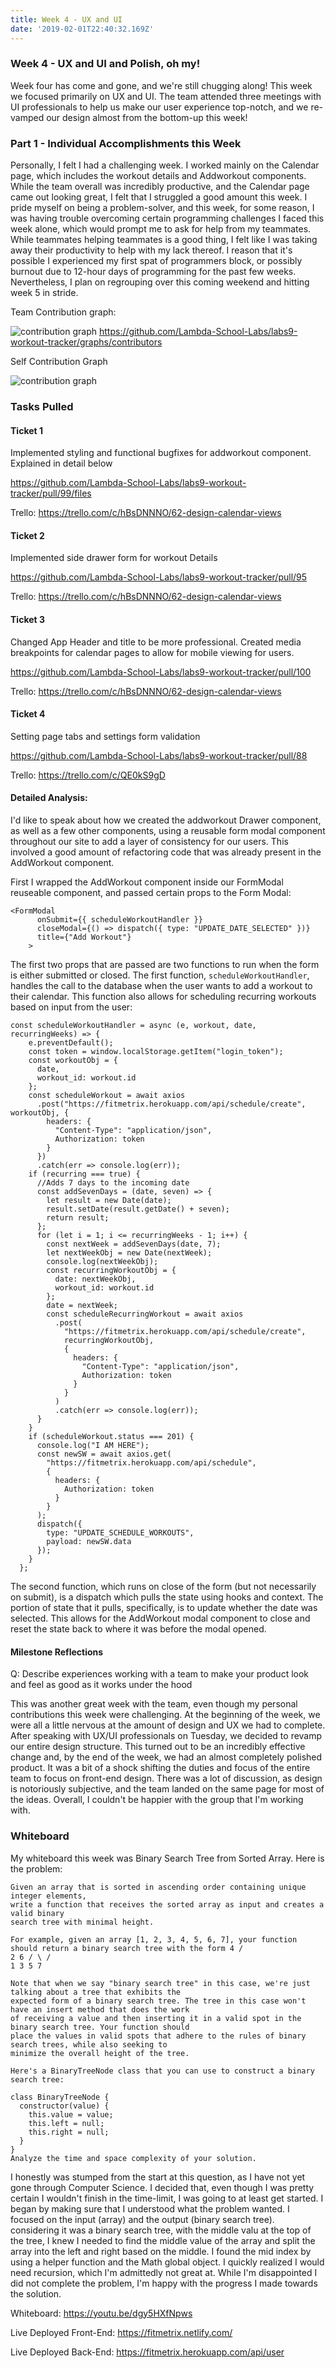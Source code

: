 ```yaml
---
title: Week 4 - UX and UI
date: '2019-02-01T22:40:32.169Z'
---
```


### Week 4 - UX and UI and Polish, oh my!

Week four has come and gone, and we're still chugging along! This week we focused primarily on UX and UI. The team attended three meetings with UI professionals to help us make our user experience top-notch, and we re-vamped our design almost from the bottom-up this week!

### Part 1 - Individual Accomplishments this Week

Personally, I felt I had a challenging week. I worked mainly on the Calendar page, which includes the workout details and Addworkout components. While the team overall was incredibly productive, and the Calendar page came out looking great, I felt that I struggled a good amount this week. I pride myself on being a problem-solver, and this week, for some reason, I was having trouble overcoming certain programming challenges I faced this week alone, which would prompt me to ask for help from my teammates. While teammates helping teammates is a good thing, I felt like I was taking away their productivity to help with my lack thereof. I reason that it's possible I experienced my first spat of programmers block, or possibly burnout due to 12-hour days of programming for the past few weeks. Nevertheless, I plan on regrouping over this coming weekend and hitting week 5 in stride.


Team Contribution graph: 

![contribution graph](../../assets/teamweek4.png)
https://github.com/Lambda-School-Labs/labs9-workout-tracker/graphs/contributors

Self Contribution Graph

![contribution graph](../../assets/selfweek4.png)


### Tasks Pulled

#### Ticket 1

Implemented styling and functional bugfixes for addworkout component. Explained in detail below

https://github.com/Lambda-School-Labs/labs9-workout-tracker/pull/99/files

Trello: https://trello.com/c/hBsDNNNO/62-design-calendar-views

#### Ticket 2

Implemented side drawer form for workout Details

https://github.com/Lambda-School-Labs/labs9-workout-tracker/pull/95


Trello: https://trello.com/c/hBsDNNNO/62-design-calendar-views

#### Ticket 3

Changed App Header and title to be more professional. Created media breakpoints for calendar pages to allow for mobile viewing for users.

https://github.com/Lambda-School-Labs/labs9-workout-tracker/pull/100

Trello: https://trello.com/c/hBsDNNNO/62-design-calendar-views

#### Ticket 4

Setting page tabs and settings form validation

https://github.com/Lambda-School-Labs/labs9-workout-tracker/pull/88

Trello: https://trello.com/c/QE0kS9gD

#### Detailed Analysis:

I'd like to speak about how we created the addworkout Drawer component, as well as a few other components, using a reusable form modal component throughout our site to add a layer of consistency for our users. This involved a good amount of refactoring code that was already present in the AddWorkout component.

First I wrapped the AddWorkout component inside our FormModal reuseable component, and passed certain props to the Form Modal:
```
<FormModal
      onSubmit={{ scheduleWorkoutHandler }}
      closeModal={() => dispatch({ type: "UPDATE_DATE_SELECTED" })}
      title={"Add Workout"}
    >
```

The first two props that are passed are two functions to run when the form is either submitted or closed. The first function, `scheduleWorkoutHandler`, handles the call to the database when the user wants to add a workout to their calendar. This function also allows for scheduling recurring workouts based on input from the user:
```
const scheduleWorkoutHandler = async (e, workout, date, recurringWeeks) => {
    e.preventDefault();
    const token = window.localStorage.getItem("login_token");
    const workoutObj = {
      date,
      workout_id: workout.id
    };
    const scheduleWorkout = await axios
      .post("https://fitmetrix.herokuapp.com/api/schedule/create", workoutObj, {
        headers: {
          "Content-Type": "application/json",
          Authorization: token
        }
      })
      .catch(err => console.log(err));
    if (recurring === true) {
      //Adds 7 days to the incoming date
      const addSevenDays = (date, seven) => {
        let result = new Date(date);
        result.setDate(result.getDate() + seven);
        return result;
      };
      for (let i = 1; i <= recurringWeeks - 1; i++) {
        const nextWeek = addSevenDays(date, 7);
        let nextWeekObj = new Date(nextWeek);
        console.log(nextWeekObj);
        const recurringWorkoutObj = {
          date: nextWeekObj,
          workout_id: workout.id
        };
        date = nextWeek;
        const scheduleRecurringWorkout = await axios
          .post(
            "https://fitmetrix.herokuapp.com/api/schedule/create",
            recurringWorkoutObj,
            {
              headers: {
                "Content-Type": "application/json",
                Authorization: token
              }
            }
          )
          .catch(err => console.log(err));
      }
    }
    if (scheduleWorkout.status === 201) {
      console.log("I AM HERE");
      const newSW = await axios.get(
        "https://fitmetrix.herokuapp.com/api/schedule",
        {
          headers: {
            Authorization: token
          }
        }
      );
      dispatch({
        type: "UPDATE_SCHEDULE_WORKOUTS",
        payload: newSW.data
      });
    }
  };
```

The second function, which runs on close of the form (but not necessarily on submit), is a dispatch which pulls the state using hooks and context. The portion of state that it pulls, specifically, is to update whether the date was selected. This allows for the AddWorkout modal component to close and reset the state back to where it was before the modal opened.




#### Milestone Reflections

Q: Describe experiences working with a team to make your product look and feel as good as it works under the hood

This was another great week with the team, even though my personal contributions this week were challenging. At the beginning of the week, we were all a little nervous at the amount of design and UX we had to complete. After speaking with UX/UI professionals on Tuesday, we decided to revamp our entire design structure. This turned out to be an incredibly effective change and, by the end of the week, we had an almost completely polished product. It was a bit of a shock shifting the duties and focus of the entire team to focus on front-end design. There was a lot of discussion, as design is notoriously subjective, and the team landed on the same page for most of the ideas. Overall, I couldn't be happier with the group that I'm working with.



### Whiteboard
My whiteboard this week was Binary Search Tree from Sorted Array. Here is the problem:

```
Given an array that is sorted in ascending order containing unique integer elements,
write a function that receives the sorted array as input and creates a valid binary 
search tree with minimal height.

For example, given an array [1, 2, 3, 4, 5, 6, 7], your function should return a binary search tree with the form 4 / 
2 6 / \ / 
1 3 5 7

Note that when we say "binary search tree" in this case, we're just talking about a tree that exhibits the 
expected form of a binary search tree. The tree in this case won't have an insert method that does the work
of receiving a value and then inserting it in a valid spot in the binary search tree. Your function should 
place the values in valid spots that adhere to the rules of binary search trees, while also seeking to 
minimize the overall height of the tree.

Here's a BinaryTreeNode class that you can use to construct a binary search tree:

class BinaryTreeNode {
  constructor(value) {
    this.value = value;
    this.left = null;
    this.right = null;
  }
}
Analyze the time and space complexity of your solution.
```

I honestly was stumped from the start at this question, as I have not yet gone through Computer Science. I decided that, even though I was pretty certain I wouldn't finish in the time-limit, I was going to at least get started. I began by making sure that I understood what the problem wanted. I focused on the input (array) and the output (binary search tree). considering it was a binary search tree, with the middle valu at the top of the tree, I knew I needed to find the middle value of the array and split the array into the left and right based on the middle.  I found the mid index by using a helper function and the Math global object. I quickly realized I would need recursion, which I'm admittedly not great at. While I'm disappointed I did not complete the problem, I'm happy with the progress I made towards the solution.

Whiteboard: https://youtu.be/dgy5HXfNpws

Live Deployed Front-End: https://fitmetrix.netlify.com/

Live Deployed Back-End: https://fitmetrix.herokuapp.com/api/user

